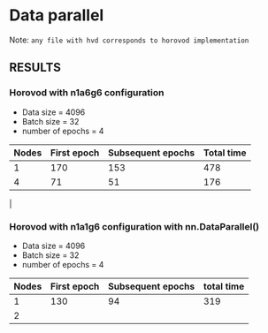 # Data parallel

Note: `any file with hvd corresponds to horovod implementation`

## RESULTS

### Horovod with n1a6g6 configuration

- Data size = 4096
- Batch size = 32
- number of epochs = 4

| Nodes | First epoch | Subsequent epochs | Total time |
|-------|-------------|-------------------|------------|
|  1    |   170       |  153      | 478 |
|  4    |    71       |   51      | 176 |
|



### Horovod with n1a1g6 configuration with nn.DataParallel()

- Data size = 4096
- Batch size = 32
- number of epochs = 4

| Nodes | First epoch | Subsequent epochs | total time |
|-------|-------------|-------------------|------------|
|  1    |     130     |       94    |   319  |
|  2    |    


